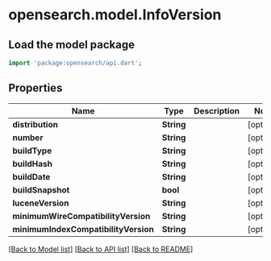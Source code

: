 # opensearch.model.InfoVersion

## Load the model package
```dart
import 'package:opensearch/api.dart';
```

## Properties
Name | Type | Description | Notes
------------ | ------------- | ------------- | -------------
**distribution** | **String** |  | [optional] 
**number** | **String** |  | [optional] 
**buildType** | **String** |  | [optional] 
**buildHash** | **String** |  | [optional] 
**buildDate** | **String** |  | [optional] 
**buildSnapshot** | **bool** |  | [optional] 
**luceneVersion** | **String** |  | [optional] 
**minimumWireCompatibilityVersion** | **String** |  | [optional] 
**minimumIndexCompatibilityVersion** | **String** |  | [optional] 

[[Back to Model list]](../README.md#documentation-for-models) [[Back to API list]](../README.md#documentation-for-api-endpoints) [[Back to README]](../README.md)


